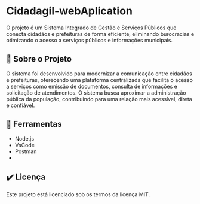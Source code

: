 # Cidadagil-webAplication
O projeto é um Sistema Integrado de Gestão e Serviços Públicos que conecta cidadãos e prefeituras de forma eficiente, eliminando burocracias e otimizando o acesso a serviços públicos e informações municipais.

## 📝 Sobre o Projeto
O sistema foi desenvolvido para modernizar a comunicação entre cidadãos e prefeituras, oferecendo uma plataforma centralizada que facilita o acesso a serviços como emissão de documentos, consulta de informações e solicitação de atendimentos. O sistema busca aproximar a administração pública da população, contribuindo para uma relação mais acessível, direta e confiável.

## 🔧 Ferramentas
- Node.js
- VsCode
- Postman
- 

## ✔️ Licença
Este projeto está licenciado sob os termos da licença MIT.
